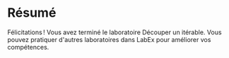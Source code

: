 # Résumé

Félicitations ! Vous avez terminé le laboratoire Découper un itérable. Vous pouvez pratiquer d'autres laboratoires dans LabEx pour améliorer vos compétences.

